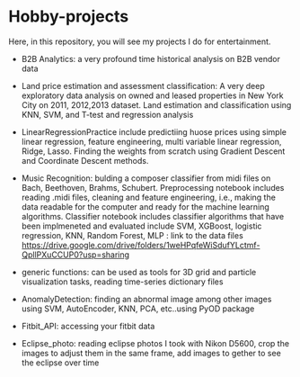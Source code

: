 # Hobby-projects
Here, in this repository, you will see my projects I do for entertainment.

* B2B Analytics: a very profound time historical analysis on B2B vendor data 

* Land price estimation and assessment classification: A very deep exploratory data analysis on owned and leased properties in New York City on 2011, 2012,2013 dataset. Land estimation and classification using KNN, SVM, and T-test and regression analysis

* LinearRegressionPractice include predictiing huose prices using simple linear regression, feature engineering, multi variable linear regression, Ridge, Lasso. Finding the weights from scratch using Gradient Descent and Coordinate Descent methods.

* Music Recognition: bulding a composer classifier from midi files on Bach, Beethoven, Brahms, Schubert. Preprocessing notebook includes reading .midi files, cleaning and feature engineering, i.e., making the data readable for the computer and ready for the machine learning algorithms. Classifier notebook includes classifier algorithms that have been implmeneted and evaluated include SVM, XGBoost, logistic regression, KNN, Random Forest, MLP : link to the data files https://drive.google.com/drive/folders/1weHPqfeWiSdufYLctmf-QpllPXuCCUP0?usp=sharing

* generic functions: can be used as tools for 3D grid and particle visualization tasks, reading time-series dictionary files
 
* AnomalyDetection: finding an abnormal image among other images using SVM, AutoEncoder, KNN, PCA, etc..using PyOD package

* Fitbit_API: accessing your fitbit data

* Eclipse_photo: reading eclipse photos I took with Nikon D5600, crop the images to adjust them in the same frame, add images to gether to see the eclipse over time

